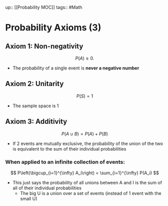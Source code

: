 up:: [[Probability MOC]]
tags:: #Math
# Probability Axioms (3)
## Axiom 1: Non-negativity
$$ P(A) \geq 0. $$
- The probability of a single event is **never a negative number**
## Axiom 2: Unitarity
$$ P(S) = 1 $$
- The sample space is 1
## Axiom 3: Additivity
$$ P(A \cup B) = P(A) + P(B) $$
- If 2 events are mutually exclusive, the probability of the union of the two is equivalent to the sum of their individual probabilities 
### When applied to an infinite collection of events:
$$ P\left(\bigcup_{i=1}^{\infty} A_i\right) = \sum_{i=1}^{\infty} P(A_i) $$
- This just says the probability of all unions between A and I is the sum of all of their individual probabilities
	- The big U is a union over a set of events (instead of 1 event with the small U)

